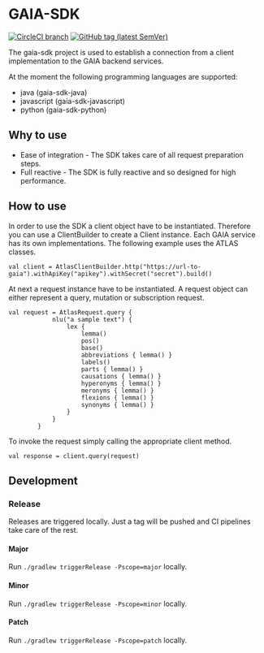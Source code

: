# GAIA-SDK

[![CircleCI branch](https://img.shields.io/circleci/project/github/leftshiftone/gaia-sdk/master.svg?style=flat-square)](https://circleci.com/gh/leftshiftone/gaia-sdk)
[![GitHub tag (latest SemVer)](https://img.shields.io/github/tag/leftshiftone/gaia-sdk.svg?style=flat-square)](https://github.com/leftshiftone/gaia-sdk/tags)

The gaia-sdk project is used to establish a connection from a client implementation to the GAIA backend services.

At the moment the following programming languages are supported:

* java (gaia-sdk-java)
* javascript (gaia-sdk-javascript)
* python (gaia-sdk-python)

## Why to use
* Ease of integration - The SDK takes care of all request preparation steps.
* Full reactive - The SDK is fully reactive and so designed for high performance.

## How to use
In order to use the SDK a client object have to be instantiated. Therefore you can use a ClientBuilder to create
a Client instance. Each GAIA service has its own implementations. The following example uses the ATLAS classes.

```
val client = AtlasClientBuilder.http("https://url-to-gaia").withApiKey("apikey").withSecret("secret").build()
```

At next a request instance have to be instantiated. A request object can either represent a query, mutation or subscription request.

```
val request = AtlasRequest.query {
            nlu("a sample text") {
                lex {
                    lemma()
                    pos()
                    base()
                    abbreviations { lemma() }
                    labels()
                    parts { lemma() }
                    causations { lemma() }
                    hyperonyms { lemma() }
                    meronyms { lemma() }
                    flexions { lemma() }
                    synonyms { lemma() }
                }
            }
        }
```

To invoke the request simply calling the appropriate client method.

```
val response = client.query(request)
```

## Development

### Release
Releases are triggered locally. Just a tag will be pushed and CI pipelines take care of the rest.

#### Major
Run `./gradlew triggerRelease -Pscope=major` locally.

#### Minor
Run `./gradlew triggerRelease -Pscope=minor` locally.

#### Patch
Run `./gradlew triggerRelease -Pscope=patch` locally.
